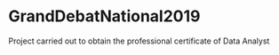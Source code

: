 # GrandDebatNational2019
Project carried out to obtain the professional certificate of Data Analyst

